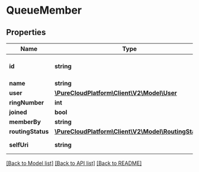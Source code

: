 # QueueMember

## Properties
Name | Type | Description | Notes
------------ | ------------- | ------------- | -------------
**id** | **string** | The queue member&#39;s id. | [optional] 
**name** | **string** |  | [optional] 
**user** | [**\PureCloudPlatform\Client\V2\Model\User**](User.md) |  | [optional] 
**ringNumber** | **int** |  | [optional] 
**joined** | **bool** |  | [optional] 
**memberBy** | **string** |  | [optional] 
**routingStatus** | [**\PureCloudPlatform\Client\V2\Model\RoutingStatus**](RoutingStatus.md) |  | [optional] 
**selfUri** | **string** | The URI for this object | [optional] 

[[Back to Model list]](../README.md#documentation-for-models) [[Back to API list]](../README.md#documentation-for-api-endpoints) [[Back to README]](../README.md)


